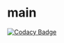 # main
[![Codacy Badge](https://api.codacy.com/project/badge/Grade/d57e5a4e9ad54d13ba20f4a627fbb467)](https://www.codacy.com/app/Haozhe321/main?utm_source=github.com&utm_medium=referral&utm_content=CS2103AUG2017-F09-B1/main&utm_campaign=badger)